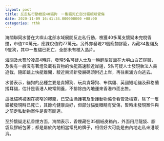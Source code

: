```yaml
---
layout: post
title: 反走私行動檢逾40貓狗　一隻貓死亡部分貓眼睛受傷
date: 2020-11-09 16:41:34.000000000 +08:00
categories: rthk
---
```


海關聯同水警在大嶼山北部水域展開反走私行動，檢獲40多萬支懷疑未完稅香煙，市值110萬元，應課稅值約77萬元。另外亦發現21個寵物膠籠，內藏34隻貓及9隻狗，其中一隻貓已死亡，全部未有植入晶片。

海關及水警於凌晨4時許，發現5名可疑人士及一輛輕型貨車在大嶼山白芒徘徊，及後有一艘沒有著燈及載有貨物的快艇高速駛近岸邊，5名可疑人士發現執法人員追截，隨即跳上快艇離開，駛近東涌新發展碼頭附近上岸，再往東涌方向逃去。

水警表示，貓狗的品種主要是貴婦狗、玩具貴婦狗、布偶貓、英國短毛貓及蘇格蘭摺耳貓，估計是香港人較常飼養，不排除由內地運來香港市面出售。

這批貓狗被困在狹窄的膠籠，已交由漁護署及愛護動物協會看管及檢查，除了一隻貓被發現時已死亡，其餘均健康良好，但部分貓隻眼睛有受傷，暫時未發現案件與之前走私動物案件是否有關連。

至於懷疑走私香煙方面，海關表示，香煙藏在35個紙皮箱內，外面用尼龍袋、膠袋及膠紙包著；都是屬於內地相當常見的牌子，相信好大可能是由內地走私來港販賣。
